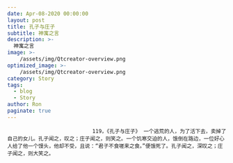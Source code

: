 ```yaml
---
date: Apr-08-2020 00:00:00
layout: post
title: 孔子与庄子
subtitle: 神寓之言
description: >-
  神寓之言
image: >-
    /assets/img/Qtcreator-overview.png
optimized_image: >-
    /assets/img/Qtcreator-overview.png
category: Story
tags:
  - blog
  - Story
author: Ron
paginate: true
---
```


							　　119，《孔子与庄子》 一个逃荒的人，为了活下去，卖掉了自己的女儿。孔子闻之，叹之；庄子闻之，则笑之。一个饥寒交迫的人，饿倒在路边，一位好心人给了他一个馒头，他却不受，且说：“君子不食嗟来之食。”便饿死了。孔子闻之，深叹之；庄子闻之，则大笑之。
							
							
						